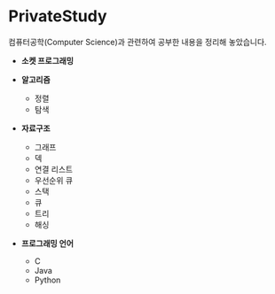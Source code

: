 # PrivateStudy

컴퓨터공학(Computer Science)과 관련하여 공부한 내용을 정리해 놓았습니다.

* **소켓 프로그래밍**

* **알고리즘**
  * 정렬
  * 탐색

* **자료구조**
  * 그래프
  * 덱
  * 연결 리스트
  * 우선순위 큐
  * 스택
  * 큐
  * 트리
  * 해싱

* **프로그래밍 언어**
  * C
  * Java
  * Python

